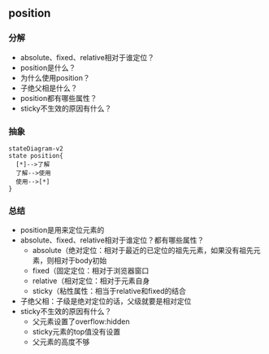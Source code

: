 ## position
### 分解
- absolute、fixed、relative相对于谁定位？
- position是什么？
- 为什么使用position？
- 子绝父相是什么？
- position都有哪些属性？
- sticky不生效的原因有什么？

### 抽象
```mermaid
stateDiagram-v2
state position{
  [*]-->了解
  了解-->使用
  使用-->[*]
}
```

### 总结
- position是用来定位元素的
- absolute、fixed、relative相对于谁定位？都有哪些属性？
  - absolute（绝对定位：相对于最近的已定位的祖先元素，如果没有祖先元素，则相对于body初始
  - fixed（固定定位：相对于浏览器窗口
  - relative（相对定位：相对于元素自身
  - sticky（粘性属性：相当于relative和fixed的结合
- 子绝父相：子级是绝对定位的话，父级就要是相对定位
- sticky不生效的原因有什么？
  - 父元素设置了overflow:hidden
  - sticky元素的top值没有设置
  - 父元素的高度不够
